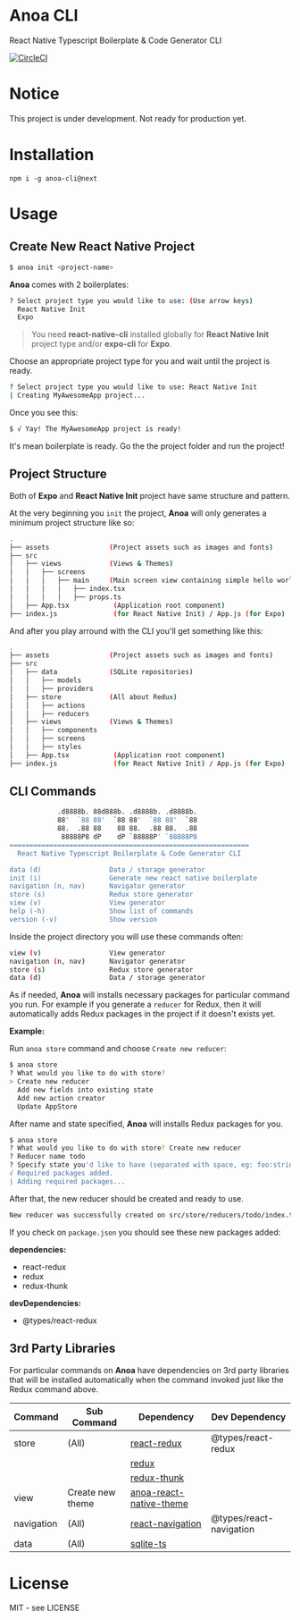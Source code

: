 # Anoa CLI

React Native Typescript Boilerplate & Code Generator CLI

[![CircleCI](https://circleci.com/gh/anoaland/anoa-cli.svg?style=svg)](https://circleci.com/gh/anoaland/anoa-cli)

# Notice

This project is under development. Not ready for production yet.

# Installation

```
npm i -g anoa-cli@next
```

# Usage

## Create New React Native Project

```bash
$ anoa init <project-name>
```

**Anoa** comes with 2 boilerplates:

```bash
? Select project type you would like to use: (Use arrow keys)
  React Native Init
  Expo
```

> You need **react-native-cli** installed globally for **React Native Init** project type and/or **expo-cli** for **Expo**.

Choose an appropriate project type for you and wait until the project is ready.

```bash
? Select project type you would like to use: React Native Init
| Creating MyAwesomeApp project...
```

Once you see this:

```bash
$ √ Yay! The MyAwesomeApp project is ready!
```

It's mean boilerplate is ready. Go the the project folder and run the project!

## Project Structure

Both of **Expo** and **React Native Init** project have same structure and pattern.

At the very beginning you `init` the project, **Anoa** will only generates a minimum project structure like so:

```bash
.
├── assets               (Project assets such as images and fonts)
├── src
│   ├── views            (Views & Themes)
│   │   ├── screens
│   │   │   ├── main     (Main screen view containing simple hello world view)
│   │   │   │   ├── index.tsx
│   │   │   │   ├── props.ts
│   ├── App.tsx           (Application root component)
├── index.js              (for React Native Init) / App.js (for Expo)
```

And after you play arround with the CLI you'll get something like this:

```bash
.
├── assets               (Project assets such as images and fonts)
├── src
│   ├── data             (SQLite repositories)
│   │   ├── models
│   │   ├── providers
│   ├── store            (All about Redux)
│   │   ├── actions
│   │   ├── reducers
│   ├── views            (Views & Themes)
│   │   ├── components
│   │   ├── screens
│   │   ├── styles
│   ├── App.tsx           (Application root component)
├── index.js              (for React Native Init) / App.js (for Expo)
```

## CLI Commands

```bash
            .d8888b. 88d888b. .d8888b. .d8888b.
            88'  `88 88'  `88 88'  `88 88'  `88
            88.  .88 88    88 88.  .88 88.  .88
             88888P8 dP    dP `88888P' `88888P8
============================================================
  React Native Typescript Boilerplate & Code Generator CLI

data (d)                 Data / storage generator
init (i)                 Generate new react native boilerplate
navigation (n, nav)      Navigator generator
store (s)                Redux store generator
view (v)                 View generator
help (-h)                Show list of commands
version (-v)             Show version
```

Inside the project directory you will use these commands often:

```bash
view (v)                 View generator
navigation (n, nav)      Navigator generator
store (s)                Redux store generator
data (d)                 Data / storage generator
```

As if needed, **Anoa** will installs necessary packages for particular command you run.
For example if you generate a `reducer` for Redux, then it
will automatically adds Redux packages in the project if it doesn't exists yet.

**Example:**

Run `anoa store` command and choose `Create new reducer`:

```bash
$ anoa store
? What would you like to do with store?
> Create new reducer
  Add new fields into existing state
  Add new action creator
  Update AppStore
```

After name and state specified, **Anoa** will installs Redux packages for you.

```bash
$ anoa store
? What would you like to do with store? Create new reducer
? Reducer name todo
? Specify state you'd like to have (separated with space, eg: foo:string='some value' bar:number=26), or leave it blank thus we will generate example for you: tasks:string[] completedTasks:string[]
√ Required packages added.
| Adding required packages...
```

After that, the new reducer should be created and ready to use.

```bash
New reducer was successfully created on src/store/reducers/todo/index.ts
```

If you check on `package.json` you should see these new packages added:

**dependencies:**

- react-redux
- redux
- redux-thunk

**devDependencies:**

- @types/react-redux

## 3rd Party Libraries

For particular commands on **Anoa** have dependencies on 3rd party libraries that will be installed automatically when the command invoked just like the Redux command above.

| Command    | Sub Command      | Dependency                                                                     | Dev Dependency          |
| ---------- | ---------------- | ------------------------------------------------------------------------------ | ----------------------- |
| store      | (All)            | [react-redux](https://react-redux.js.org/)                                     | @types/react-redux      |
|            |                  | [redux](https://redux.js.org/)                                                 |                         |
|            |                  | [redux-thunk](https://github.com/reduxjs/redux-thunk)                          |                         |
| view       | Create new theme | [anoa-react-native-theme](https://github.com/anoaland/anoa-react-native-theme) |                         |
| navigation | (All)            | [react-navigation](https://reactnavigation.org/)                               | @types/react-navigation |
| data       | (All)            | [sqlite-ts](https://github.com/budiadiono/sqlite-ts)                           |                         |

# License

MIT - see LICENSE
